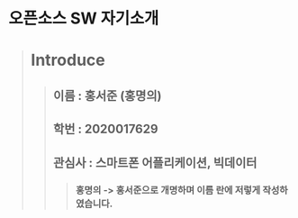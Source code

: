 오픈소스 SW 자기소개
===================
>   # Introduce
>>   ## 이름 : 홍서준 (홍명의)
>>   ## 학번 : 2020017629
>>   ## 관심사 : 스마트폰 어플리케이션, 빅데이터
>>
>>>   ### 홍명의 -> 홍서준으로 개명하며 이름 란에 저렇게 작성하였습니다. 
